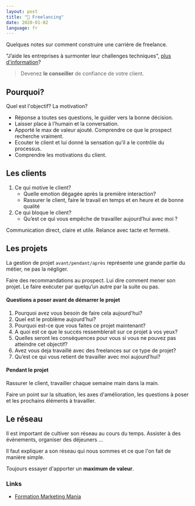 ```yaml
---
layout: post
title: "🌟 Freelancing"
date: 2020-01-02
language: fr
---
```


Quelques notes sur comment construire une carrière de freelance.

"J’aide les entreprises à surmonter leur challenges techniques", [plus d'information](../_posts/2020-01-01-who-am-i.markdown)?

> Devenez **le conseiller** de confiance de votre client.

## Pourquoi?

Quel est l'objectif? La motivation?

- Réponse a toutes ses questions, le guider vers la bonne décision.
- Laisser place à l’humain et la conversation.
- Apporté le max de valeur ajouté. Comprendre ce que le prospect recherche vraiment.
- Ecouter le client et lui donné la sensation qu’il a le contrôle du processus.
- Comprendre les motivations du client.

## Les clients

1. Ce qui motive le client?
    - Quelle emotion dégagée après la première interaction?
    - Rassurer le client, faire le travail en temps et en heure et de bonne qualité
2. Ce qui bloque le client?
    - Qu’est ce qui vous empêche de travailler aujourd’hui avec moi ?

Communication direct, claire et utile. Relance avec tacte et fermeté.


## Les projets

La gestion de projet `avant/pendant/après` représente une grande partie du métier, ne pas la négliger.

Faire des recommandations au prospect. Lui dire comment mener son projet. Le faire exécuter par quelqu’un autre par la suite ou pas.

#### Questions a poser avant de démarrer le projet

1. Pourquoi avez vous besoin de faire cela aujourd'hui?
2. Quel est le problème aujourd'hui?
3. Pourquoi est-ce que vous faites ce projet maintenant?
4. A quoi est ce que le succès ressemblerait sur ce projet à vos yeux?
5. Quelles seront les conséquences pour vous si vous ne pouvez pas atteindre cet objectif?
6. Avez vous deja travaillé avec des freelances sur ce type de projet?
7. Qu’est ce qui vous retient de travailler avec moi aujourd’hui?

#### Pendant le projet

Rassurer le client, travailler chaque semaine main dans la main.

Faire un point sur la situation, les axes d'amélioration, les questions à poser et les prochains éléments à travailler.

## Le réseau

Il est important de cultiver son réseau au cours du temps. Assister à des évènements, organiser des déjeuners ...

Il faut expliquer a son réseau qui nous sommes et ce que l'on fait de manière simple.

Toujours essayer d'apporter un **maximum de valeur**.

### Links

- [Formation Marketing Mania](marketingmania.fr/freelance)
